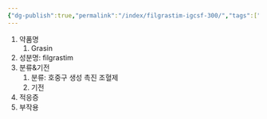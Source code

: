 ```yaml
---
{"dg-publish":true,"permalink":"/index/filgrastim-igcsf-300/","tags":["template"],"created":"2025-09-23T20:24:32.000+09:00","updated":"2025-09-30T15:53:07.118+09:00"}
---
```


1. 약품명
	1. Grasin 
2. 성분명: filgrastim 
3. 분류&기전 
	1. 분류: 호중구 생성 촉진 조혈제 
	2. 기전
4. 적응증
5. 부작용